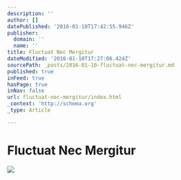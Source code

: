 ```yaml
---
description: ''
author: []
datePublished: '2016-01-10T17:42:55.946Z'
publisher:
  domain: ''
  name: ''
title: Fluctuat Nec Mergitur
dateModified: '2016-01-10T17:27:06.424Z'
sourcePath: _posts/2016-01-10-fluctuat-nec-mergitur.md
published: true
inFeed: true
hasPage: true
inNav: false
url: fluctuat-nec-mergitur/index.html
_context: 'http://schema.org'
_type: Article

---
```

# Fluctuat Nec Mergitur
![](https://the-grid-user-content.s3-us-west-2.amazonaws.com/56b23cf1-4387-44f4-8b26-9c399d3418b6.png)